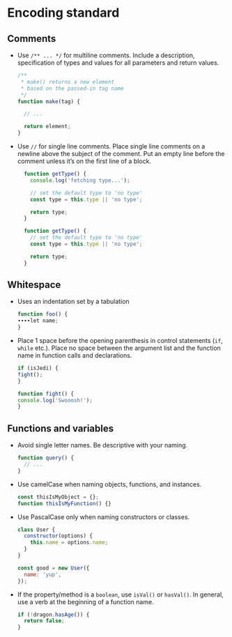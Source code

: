 # Encoding standard 

## Comments

+ Use `/** ... */` for multiline comments. Include a description, specification of types and values for all parameters and return values. 

    ```javascript
    /**
     * make() returns a new element
     * based on the passed-in tag name
     */
    function make(tag) {

      // ...

      return element;
    }
    ```

+ Use `//` for single line comments. Place single line comments on a newline above the subject of the comment. Put an empty line before the comment unless it’s on the first line of a block. 

  ```javascript
    function getType() {
      console.log('fetching type...');

      // set the default type to 'no type'
      const type = this.type || 'no type';

      return type;
    }

    function getType() {
      // set the default type to 'no type'
      const type = this.type || 'no type';

      return type;
    }
    ```

## Whitespace 

+ Uses an indentation set by a tabulation 

    ```javascript
    function foo() {
    ∙∙∙∙let name;
    }
    ```

+ Place 1 space before the opening parenthesis in control statements (`if`, `while` etc.). Place no space between the argument list and the function name in function calls and declarations. 

    ```javascript
    if (isJedi) {
    fight();
    }

    function fight() {
    console.log('Swooosh!');
    }
    ```

## Functions and variables

+ Avoid single letter names. Be descriptive with your naming.

    ```javascript
    function query() {
      // ...
    }
    ```

+ Use camelCase when naming objects, functions, and instances.

    ```javascript
    const thisIsMyObject = {};
    function thisIsMyFunction() {}
    ```

+ Use PascalCase only when naming constructors or classes.
    
    ```javascript
    class User {
      constructor(options) {
        this.name = options.name;
      }
    }

    const good = new User({
      name: 'yup',
    });
    ```
    
+ If the property/method is a `boolean`, use `isVal()` or `hasVal()`. In general, use a verb at the beginning of a function name.

    ```javascript
    if (!dragon.hasAge()) {
      return false;
    }
    ```
